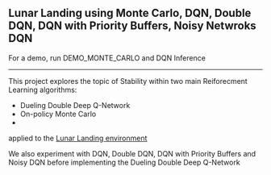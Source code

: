 ## Lunar Landing using Monte Carlo, DQN, Double DQN, DQN with Priority Buffers, Noisy Netwroks DQN

For a demo, run DEMO_MONTE_CARLO and DQN Inference

---

This project explores the topic of Stability within two main Reiforecment Learning algorithms: 
- Dueling Double Deep Q-Network
- On-policy Monte Carlo
- 
applied to the [Lunar Landing environment](https://gymnasium.farama.org/environments/box2d/lunar_lander/)

We also experiment with DQN, Double DQN, DQN with Priority Buffers and Noisy DQN before implementing the Dueling Double Deep Q-Network
